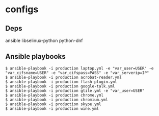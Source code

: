 configs
=======

Deps
----

ansible libselinux-python python-dnf

Ansible playbooks
-----------------

```
$ ansible-playbook -i production laptop.yml -e "var_user=USER" -e "var_cifsname=USER" -e "var_cifspass=PASS" -e "var_serverip=IP"
$ ansible-playbook -i production acrobat-reader.yml
$ ansible-playbook -i production flash-plugin.yml
$ ansible-playbook -i production google-talk.yml
$ ansible-playbook -i production gtile.yml -e "var_user=USER"
$ ansible-playbook -i production chrome.yml
$ ansible-playbook -i production chromium.yml
$ ansible-playbook -i production skype.yml
$ ansible-playbook -i production wine.yml
```

